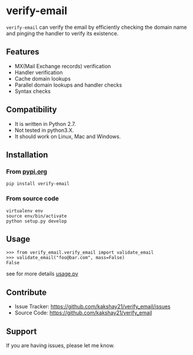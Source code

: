 # verify-email 

``verify-email`` can verify the email by efficiently checking the domain name and pinging the handler to verify its existence.

## Features
- MX(Mail Exchange records) verification
- Handler verification
- Cache domain lookups
- Parallel domain lookups and handler checks
- Syntax checks

## Compatibility
- It is written in Python 2.7.
- Not tested in python3.X.
- It should work on Linux, Mac and Windows.

## Installation
### From [pypi.org](https://pypi.org/project/verify-email/)
```
pip install verify-email
```
### From source code
```
virtualenv env 
source env/bin/activate
python setup.py develop
```

## Usage
```
>>> from verify_email.verify_email import validate_email
>>> validate_email("foo@bar.com", mass=False)
False
```
see for more details [usage.py](https://github.com/kakshay21/verify_email/blob/master/verify_email/usage.py)

## Contribute
- Issue Tracker: https://github.com/kakshay21/verify_email/issues
- Source Code: https://github.com/kakshay21/verify_email

## Support
If you are having issues, please let me know.
